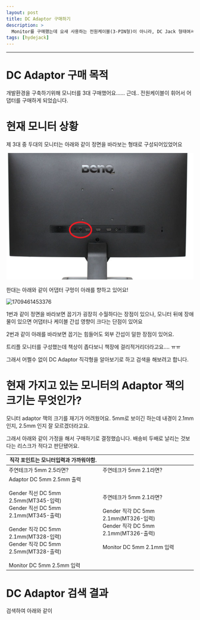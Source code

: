 ```yaml
---
layout: post
title: DC Adaptor 구매하기
description: >
  Monitor를 구매했는데 요새 사용하는 전원케이블(3-PIN형)이 아니라, DC Jack 형태여서 직각 변환 젠더가 필요한 상태라 구매하였음.
tags: [hydejack]
---
```

---

# DC Adaptor 구매 목적

개발환경을 구축하기위해 모니터를 3대 구매했어요...... 근데.. 전원케이블이 휘어서 어댑터를 구매하게 되었습니다.

# 현재 모니터 상황

제 3대 중 두대의 모니터는 아래와 같이 정면을 바라보는 형태로 구성되어있었어요

<img src="/assets/img/1709461214410.png">

한대는 아래와 같이 어댑터 구멍이 아래를 향하고 있어요!

![1709461453376](/../../assets/img/1709461453376.png)

1번과 같이 정면을 바라보면 꼽기가 굉장히 수월하다는 장점이 있으나, 모니터 뒤에 장애물이 있으면 어댑터나 케이블 간섭 영향이 크다는 단점이 있어요

2번과 같이 아래를 바라보면 꼽기는 힘들어도 외부 간섭이 덜한 장점이 있어요.

트리플 모니터를 구성했는데 책상이 좁다보니 책장에 걸리적거리더라고요.... ㅠㅠ

그래서 어쩔수 없이 DC Adaptor 직각형을 알아보기로 하고 검색을 해보려고 합니다.

# 현재 가지고 있는 모니터의 Adaptor 잭의 크기는 무엇인가?

모니터 adaptor 잭의 크기를 재기가 어려웠어요. 5mm로 보이긴 하는데 내경이 2.1mm 인지, 2.5mm 인지 잘 모르겠더라고요.

그래서 아래와 같이 가정을 해서 구매하기로 결정했습니다. 배송비 두배로 날리는 것보다는 리스크가 적다고 판단됐어요.

| 직각 포인트는 모니터입력과 가까워야함.                                                                                                                                                                                                             |                                                                                                                                                        |
| -------------------------------------------------------------------------------------------------------------------------------------------------------------------------------------------------------------------------------------------------- | ------------------------------------------------------------------------------------------------------------------------------------------------------ |
| 주연테크가 5mm 2.5라면?                                                                                                                                                                                                                            | 주연테크가 5mm 2.1라면?                                                                                                                                |
| Adaptor DC 5mm 2.5mm 출력<br /><br />Gender 직선 DC 5mm 2.5mm(MT345-입력)<br />Gender 직선 DC 5mm 2.1mm(MT345-출력)<br /><br />Gender 직각 DC 5mm 2.1mm(MT328-입력)<br />Gender 직각 DC 5mm 2.5mm(MT328-출력)<br /><br />Monitor DC 5mm 2.5mm 입력 | 주연테크가 5mm 2.1라면?<br /><br />Gender 직각 DC 5mm 2.1mm(MT326-입력)<br />Gender 직각 DC 5mm 2.1mm(MT326-출력)<br /><br />Monitor DC 5mm 2.1mm 입력 |

# DC Adaptor 검색 결과

검색하여 아래와 같이 
